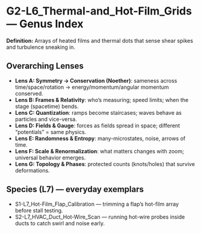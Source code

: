 # G2-L6_Thermal-and_Hot-Film_Grids — Genus Index
**Definition:** Arrays of heated films and thermal dots that sense shear spikes and turbulence sneaking in.
## Overarching Lenses

- **Lens A: Symmetry -> Conservation (Noether)**: sameness across time/space/rotation → energy/momentum/angular momentum conserved.
- **Lens B: Frames & Relativity**: who’s measuring; speed limits; when the stage (spacetime) bends.
- **Lens C: Quantization**: ramps become staircases; waves behave as particles and vice-versa.
- **Lens D: Fields & Gauge**: forces as fields spread in space; different “potentials” = same physics.
- **Lens E: Randomness & Entropy**: many-microstates, noise, arrows of time.
- **Lens F: Scale & Renormalization**: what matters changes with zoom; universal behavior emerges.
- **Lens G: Topology & Phases**: protected counts (knots/holes) that survive deformations.

## Species (L7) — everyday exemplars
- S1-L7_Hot-Film_Flap_Calibration — trimming a flap’s hot-film array before stall testing.
- S2-L7_HVAC_Duct_Hot-Wire_Scan — running hot-wire probes inside ducts to catch swirl and noise early.

